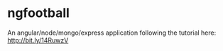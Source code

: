 ngfootball
==========

An angular/node/mongo/express application following the tutorial here: http://bit.ly/14RuwzV
